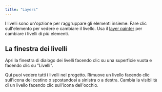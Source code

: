 ```yaml
---
title: "Layers"
---
```


I livelli sono un'opzione per raggruppare gli elementi insieme. Fare clic sull'elemento per vedere e cambiare il livello. Usa il [layer painter](painters/layer.md) per cambiare i livelli di più elementi.

## La finestra dei livelli

Apri la finestra di dialogo dei livelli facendo clic su una superficie vuota e facendo clic su "Livelli".

Qui puoi vedere tutti i livelli nel progetto. Rimuove un livello facendo clic sull'icona del cestino o spostandosi a sinistra o a destra. Cambia la visibilità di un livello facendo clic sull'icona dell'occhio.
